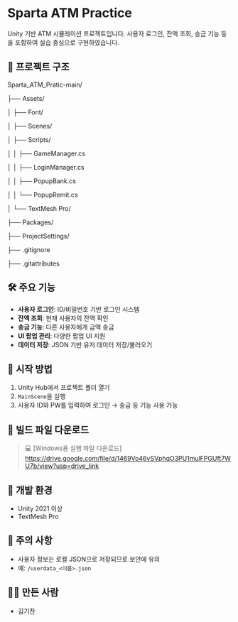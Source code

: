 # Sparta ATM Practice

Unity 기반 ATM 시뮬레이션 프로젝트입니다. 사용자 로그인, 잔액 조회, 송금 기능 등을 포함하여 실습 중심으로 구현하였습니다.

## 📁 프로젝트 구조

Sparta_ATM_Pratic-main/

├── Assets/

│ ├── Font/

│ ├── Scenes/

│ ├── Scripts/

│ │ ├── GameManager.cs

│ │ ├── LoginManager.cs

│ │ ├── PopupBank.cs

│ │ └── PopupRemit.cs

│ └── TextMesh Pro/

├── Packages/

├── ProjectSettings/

├── .gitignore

├── .gitattributes


## 🛠 주요 기능

- **사용자 로그인**: ID/비밀번호 기반 로그인 시스템
- **잔액 조회**: 현재 사용자의 잔액 확인
- **송금 기능**: 다른 사용자에게 금액 송금
- **UI 팝업 관리**: 다양한 팝업 UI 지원
- **데이터 저장**: JSON 기반 유저 데이터 저장/불러오기

## 🚀 시작 방법

1. Unity Hub에서 프로젝트 폴더 열기
2. `MainScene`을 실행
3. 사용자 ID와 PW를 입력하여 로그인 → 송금 등 기능 사용 가능

## 💾 빌드 파일 다운로드

> 💻 [Windows용 실행 파일 다운로드]
> https://drive.google.com/file/d/1469Vo46vSVphqO3PU1mulFPGUft7WU7b/view?usp=drive_link

## 🧱 개발 환경

- Unity 2021 이상
- TextMesh Pro

## 📌 주의 사항

- 사용자 정보는 로컬 JSON으로 저장되므로 보안에 유의
- 예: `/userdata_<이름>.json`

## 🙋‍♀️ 만든 사람

- 김기찬
